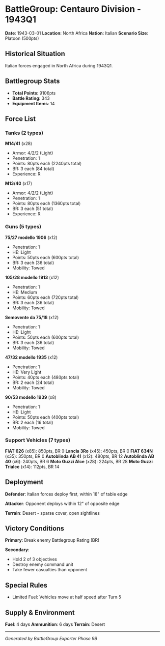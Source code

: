 # BattleGroup: Centauro Division - 1943Q1

**Date**: 1943-03-01
**Location**: North Africa
**Nation**: Italian
**Scenario Size**: Platoon (500pts)

## Historical Situation

Italian forces engaged in North Africa during 1943Q1.

## Battlegroup Stats

- **Total Points**: 9106pts
- **Battle Rating**: 343
- **Equipment Items**: 14

## Force List

### Tanks (2 types)

**M14/41** (x28)
- Armor: 4/2/2 (Light)
- Penetration: 1
- Points: 80pts each (2240pts total)
- BR: 3 each (84 total)
- Experience: R

**M13/40** (x17)
- Armor: 4/2/2 (Light)
- Penetration: 1
- Points: 80pts each (1360pts total)
- BR: 3 each (51 total)
- Experience: R

### Guns (5 types)

**75/27 modello 1906** (x12)
- Penetration: 1
- HE: Light
- Points: 50pts each (600pts total)
- BR: 3 each (36 total)
- Mobility: Towed

**105/28 modello 1913** (x12)
- Penetration: 1
- HE: Medium
- Points: 60pts each (720pts total)
- BR: 3 each (36 total)
- Mobility: Towed

**Semovente da 75/18** (x12)
- Penetration: 1
- HE: Light
- Points: 50pts each (600pts total)
- BR: 3 each (36 total)
- Mobility: Towed

**47/32 modello 1935** (x12)
- Penetration: 1
- HE: Very Light
- Points: 40pts each (480pts total)
- BR: 2 each (24 total)
- Mobility: Towed

**90/53 modello 1939** (x8)
- Penetration: 1
- HE: Light
- Points: 50pts each (400pts total)
- BR: 2 each (16 total)
- Mobility: Towed

### Support Vehicles (7 types)

**FIAT 626** (x85): 850pts, BR 0
**Lancia 3Ro** (x45): 450pts, BR 0
**FIAT 634N** (x35): 350pts, BR 0
**Autoblinda AB 41** (x12): 480pts, BR 12
**Autoblinda AB 40** (x6): 240pts, BR 6
**Moto Guzzi Alce** (x28): 224pts, BR 28
**Moto Guzzi Trialce** (x14): 112pts, BR 14

## Deployment

**Defender**: Italian forces deploy first, within 18" of table edge

**Attacker**: Opponent deploys within 12" of opposite edge

**Terrain**: Desert - sparse cover, open sightlines

## Victory Conditions

**Primary**: Break enemy Battlegroup Rating (BR)

**Secondary**:
- Hold 2 of 3 objectives
- Destroy enemy command unit
- Take fewer casualties than opponent

## Special Rules

- Limited Fuel: Vehicles move at half speed after Turn 5

## Supply & Environment

**Fuel**: 4 days
**Ammunition**: 6 days
**Terrain**: Desert

---

*Generated by BattleGroup Exporter Phase 9B*
